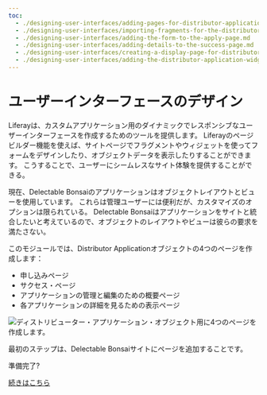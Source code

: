 ```yaml
---
toc:
  - ./designing-user-interfaces/adding-pages-for-distributor-application.md
  - ./designing-user-interfaces/importing-fragments-for-the-distributor-application-pages.md
  - ./designing-user-interfaces/adding-the-form-to-the-apply-page.md
  - ./designing-user-interfaces/adding-details-to-the-success-page.md
  - ./designing-user-interfaces/creating-a-display-page-for-distributor-applications.md
  - ./designing-user-interfaces/adding-the-distributor-application-widget-to-the-overview-page.md
---
```

# ユーザーインターフェースのデザイン

Liferayは、カスタムアプリケーション用のダイナミックでレスポンシブなユーザーインターフェースを作成するためのツールを提供します。 Liferayのページビルダー機能を使えば、サイトページでフラグメントやウィジェットを使ってフォームをデザインしたり、オブジェクトデータを表示したりすることができます。 こうすることで、ユーザーにシームレスなサイト体験を提供することができる。

現在、Delectable Bonsaiのアプリケーションはオブジェクトレイアウトとビューを使用しています。 これらは管理ユーザーには便利だが、カスタマイズのオプションは限られている。 Delectable Bonsaiはアプリケーションをサイトと統合したいと考えているので、オブジェクトのレイアウトやビューは彼らの要求を満たさない。

このモジュールでは、Distributor Applicationオブジェクトの4つのページを作成します：

* 申し込みページ
* サクセス・ページ
* アプリケーションの管理と編集のための概要ページ
* 各アプリケーションの詳細を見るための表示ページ

![ディストリビューター・アプリケーション・オブジェクト用に4つのページを作成します。](./designing-user-interfaces/images/01.png)

最初のステップは、Delectable Bonsaiサイトにページを追加することです。

準備完了?

[続きはこちら](./designing-user-interfaces/adding-pages-for-distributor-application.md)
